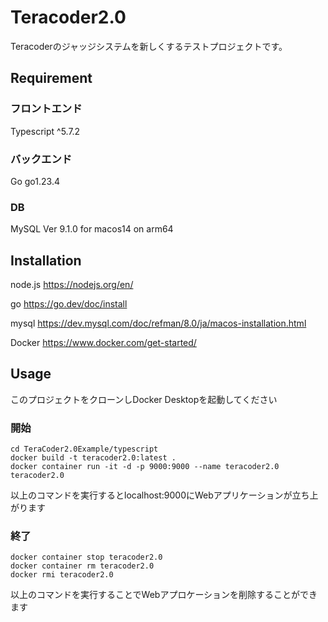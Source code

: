# Teracoder2.0
Teracoderのジャッジシステムを新しくするテストプロジェクトです。

## Requirement
### フロントエンド　
Typescript        ^5.7.2

### バックエンド
Go                go1.23.4

### DB
MySQL             Ver 9.1.0 for macos14 on arm64

## Installation
node.js   https://nodejs.org/en/

go        https://go.dev/doc/install

mysql     https://dev.mysql.com/doc/refman/8.0/ja/macos-installation.html

Docker    https://www.docker.com/get-started/

## Usage
このプロジェクトをクローンしDocker Desktopを起動してください
### 開始
```
cd TeraCoder2.0Example/typescript
docker build -t teracoder2.0:latest .
docker container run -it -d -p 9000:9000 --name teracoder2.0 teracoder2.0
```
以上のコマンドを実行するとlocalhost:9000にWebアプリケーションが立ち上がります

### 終了
```
docker container stop teracoder2.0
docker container rm teracoder2.0
docker rmi teracoder2.0
```
以上のコマンドを実行することでWebアプロケーションを削除することができます
